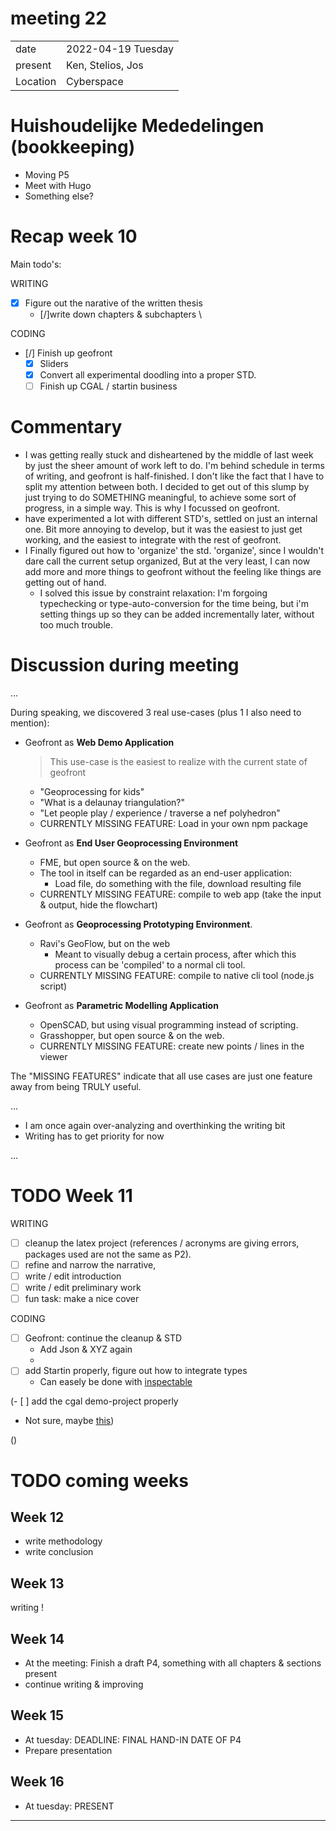 # meeting 22
|          |                         |
| -------- | ----------------------- |
| date     | 2022-04-19 Tuesday
| present  | Ken, Stelios, Jos
| Location | Cyberspace

# Huishoudelijke Mededelingen (bookkeeping)
- Moving P5 
- Meet with Hugo
- Something else? 

# Recap week 10
Main todo's:

WRITING
- [X] Figure out the narative of the written thesis 
  - [/]write down chapters & subchapters \

CODING
- [/] Finish up geofront
  - [X] Sliders 
  - [X] Convert all experimental doodling into a proper STD.
  - [ ] Finish up CGAL / startin business

# Commentary
- I was getting really stuck and disheartened by the middle of last week by just the sheer amount of work left to do. I'm behind schedule in terms of writing, and geofront is half-finished. I don't like the fact that I have to split my attention between both. I decided to get out of this slump by just trying to do SOMETHING meaningful, to achieve some sort of progress, in a simple way. This is why I focussed on geofront. 
- have experimented a lot with different STD's, settled on just an internal one. Bit more annoying to develop, 
  but it was the easiest to just get working, and the easiest to integrate with the rest of geofront.
- I Finally figured out how to 'organize' the std. 'organize', since I wouldn't dare call the current setup organized, But at the very least, I can now add more and more things to geofront without the feeling like things are getting out of hand. 
  - I solved this issue by constraint relaxation: I'm forgoing typechecking or type-auto-conversion for the time being, but i'm setting things up so they can be added incrementally later, without too much trouble.

# Discussion during meeting 
...

During speaking, we discovered 3 real use-cases (plus 1 I also need to mention):

- Geofront as **Web Demo Application**

  > This use-case is the easiest to realize with the current state of geofront

  - "Geoprocessing for kids"
  - "What is a delaunay triangulation?" 
  - "Let people play / experience / traverse a nef polyhedron"
  - CURRENTLY MISSING FEATURE: Load in your own npm package

- Geofront as **End User Geoprocessing Environment** 
  - FME, but open source & on the web.
  - The tool in itself can be regarded as an end-user application:
    - Load file, do something with the file, download resulting file
  - CURRENTLY MISSING FEATURE: compile to web app (take the input & output, hide the flowchart)

- Geofront as **Geoprocessing Prototyping Environment**.
  - Ravi's GeoFlow, but on the web
    - Meant to visually debug a certain process, after which this process can be 'compiled' to a normal cli tool.  
  - CURRENTLY MISSING FEATURE: compile to native cli tool (node.js script)

- Geofront as **Parametric Modelling Application**
  - OpenSCAD, but using visual programming instead of scripting.
  - Grasshopper, but open source & on the web.
  - CURRENTLY MISSING FEATURE: create new points / lines in the viewer

The "MISSING FEATURES" indicate that all use cases are just one feature away from being TRULY useful.

...

- I am once again over-analyzing and overthinking the writing bit
- Writing has to get priority for now

...

# TODO Week 11
WRITING
- [ ] cleanup the latex project (references / acronyms are giving errors, packages used are not the same as P2). 
- [ ] refine and narrow the narrative, 
- [ ] write / edit introduction
- [ ] write / edit preliminary work
- [ ] fun task: make a nice cover

CODING
- [ ] Geofront: continue the cleanup & STD
  - Add Json & XYZ again
  - 
- [ ] add Startin properly, figure out how to integrate types
   - Can easely be done with [inspectable](https://rustwasm.github.io/docs/wasm-bindgen/reference/attributes/on-rust-exports/inspectable.html)

(- [ ] add the cgal demo-project properly
   - Not sure, maybe [this](https://emscripten.org/docs/api_reference/preamble.js.html#preamble-js))

()

# TODO coming weeks 

## Week 12 
- write methodology 
- write conclusion

## Week 13 
writing !

## Week 14
- At the meeting: Finish a draft P4, something with all chapters & sections present
- continue writing & improving

## Week 15
- At tuesday: DEADLINE: FINAL HAND-IN DATE OF P4
- Prepare presentation

## Week 16
- At tuesday: PRESENT 

---------------------------------------------------------------------------------------------------